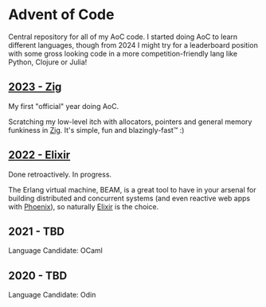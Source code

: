 # Advent of Code
Central repository for all of my AoC code.
I started doing AoC to learn different languages, though from 2024 I might try for a leaderboard position with some gross looking code in a more competition-friendly lang like Python, Clojure or Julia!

## [2023 - Zig](./2023%20-%20Zig/)
My first "official" year doing AoC.

Scratching my low-level itch with allocators, pointers and general memory funkiness in [Zig](ziglang.org). It's simple, fun and blazingly-fast™ :)

## [2022 - Elixir](./2022%20-%20Elixir/)
Done retroactively. In progress.

The Erlang virtual machine, BEAM, is a great tool to have in your arsenal for building distributed and concurrent systems (and even reactive web apps with [Phoenix](phoenixframework.org)), so naturally [Elixir](elixir-lang.org) is the choice.

## 2021 - TBD
Language Candidate: OCaml

## 2020 - TBD
Language Candidate: Odin
